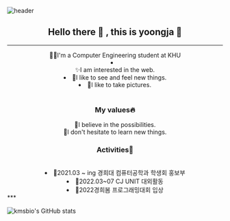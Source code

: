 
![header](https://capsule-render.vercel.app/api?type=egg&color=gradient&height=300&section=header&text=yoongja&fontSize=90)
<h2 align="center"> Hello there 👋 , this is yoongja 👋 </h2>

***

<div align="center">
  👩‍💻I'm a Computer Engineering student at KHU

  <li><center>✨I am interested in the web.</center></li>
  <li>🌊I like to see and feel new things.</li>
  <li>📸I like to take pictures.</li>

</div>
  <br>
<div align="center">
  <h3>My values🔥</h3>
  🌹I believe in the possibilities.
  <br>
  🌹I don't hesitate to learn new things.
  
  <br>
  <h3>Activities🌙</h3>
  <br>
  <li>🖤2021.03 ~ ing 경희대 컴퓨터공학과 학생회 홍보부</li>
  <li>💛2022.03~07 CJ UNIT 대외활동</li>
  <li>🤍2022경희봄 프로그래밍대회 입상</li>
</div>
***

![kmsbio's GitHub stats](https://github-readme-stats.vercel.app/api?username=yoongja)

